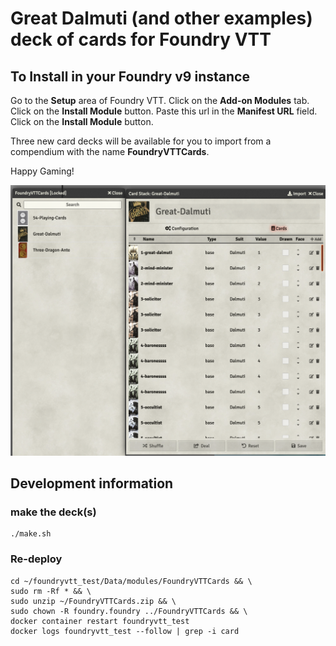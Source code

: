 # Great Dalmuti (and other examples) deck of cards for Foundry VTT

## To Install in your Foundry v9 instance

Go to the **Setup** area of Foundry VTT.
Click on the **Add-on Modules** tab.
Click on the **Install Module** button.
Paste this url in the **Manifest URL** field.
Click on the **Install Module** button.

Three new card decks will be available for you to import from a compendium with the name **FoundryVTTCards**.

Happy Gaming!

![Screen Shot](support/screenshot.png)

## Development information

### make the deck(s)

```shell
./make.sh
```

### Re-deploy

```shell
cd ~/foundryvtt_test/Data/modules/FoundryVTTCards && \
sudo rm -Rf * && \
sudo unzip ~/FoundryVTTCards.zip && \
sudo chown -R foundry.foundry ../FoundryVTTCards && \
docker container restart foundryvtt_test
docker logs foundryvtt_test --follow | grep -i card
```
